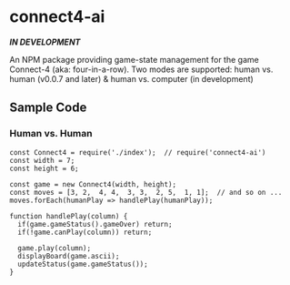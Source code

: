 # connect4-ai

***IN DEVELOPMENT***

An NPM package providing game-state management for the game Connect-4 (aka: four-in-a-row). Two modes are supported: human vs. human (v0.0.7 and later) & human vs. computer (in development)

## Sample Code

### Human vs. Human
```
const Connect4 = require('./index');  // require('connect4-ai')
const width = 7;
const height = 6;

const game = new Connect4(width, height);
const moves = [3, 2,  4, 4,  3, 3,  2, 5,  1, 1];  // and so on ...
moves.forEach(humanPlay => handlePlay(humanPlay));

function handlePlay(column) {
  if(game.gameStatus().gameOver) return;
  if(!game.canPlay(column)) return;

  game.play(column);
  displayBoard(game.ascii);
  updateStatus(game.gameStatus());
}
```